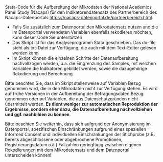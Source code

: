 Stata-Code für die Aufbereitung der Mikrodaten der National Academics Panel Study (Nacaps) für den Indikatorendatensatz des Partnerbereich des Nacaps-Datenportals https://nacaps-datenportal.de/partnerbereich.html.

- Falls Sie zusätzlich zum Datenportal den Mikrodatensatz nutzen und die im Datenportal verwendeten Variablen ebenfalls rekodieren möchten, kann dieser Code Sie unterstützen
- Das Skript ist für das Analyseprogramm Stata geschrieben. Das do-file steht als txt-Datei zur Verfügung, die auch mit dem Text-Editor gelesen werden kann
- Im Skript können die einzelnen Schritte der Datenaufbereitung nachvollzogen werden, u.a. die Eingrenzung des Samples, mit welchen Variablen die Indikatoren gebildet werden, sowie die dazugehörige Rekodierung und Berechnung.

Bitte beachten Sie, dass im Skript stellenweise auf Variablen Bezug genommen wird, die in den Mikrodaten nicht zur Verfügung stehen. Es wird auf frühe Versionen in der Aufbereitung der Befragungsdaten Bezug genommen oder auf Variablen, die aus Datenschutzgründen nicht übermittelt werden. **Es dient weniger zur automatischen Reproduktion der Ergebnisse, sondern eher dazu, die Datenaufbereitung nachvollziehen und ggf. nachbilden zu können**.

Bitte beachten Sie weiterhin, dass sich aufgrund der Anonymisierung im Datenportal, spezifischen Einschränkungen aufgrund eines speziellen Informed Consent und individuellen Einschränkungen der Stichprobe (z.B. bereits abgeschlossene oder abgebrochene Promotionen, Registrierungsdatum o.ä.) Fallzahlen geringfügig zwischen eigenen Rekodierungen mit dem Mikrodatensatz und dem Datenportal unterscheiden können!
